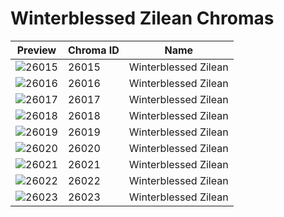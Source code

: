 # Winterblessed Zilean Chromas



| Preview | Chroma ID | Name |
|---------|-----------|------|
| ![26015](https://raw.communitydragon.org/latest/plugins/rcp-be-lol-game-data/global/default/v1/champion-chroma-images/26/26015.png) | 26015 | Winterblessed Zilean |
| ![26016](https://raw.communitydragon.org/latest/plugins/rcp-be-lol-game-data/global/default/v1/champion-chroma-images/26/26016.png) | 26016 | Winterblessed Zilean |
| ![26017](https://raw.communitydragon.org/latest/plugins/rcp-be-lol-game-data/global/default/v1/champion-chroma-images/26/26017.png) | 26017 | Winterblessed Zilean |
| ![26018](https://raw.communitydragon.org/latest/plugins/rcp-be-lol-game-data/global/default/v1/champion-chroma-images/26/26018.png) | 26018 | Winterblessed Zilean |
| ![26019](https://raw.communitydragon.org/latest/plugins/rcp-be-lol-game-data/global/default/v1/champion-chroma-images/26/26019.png) | 26019 | Winterblessed Zilean |
| ![26020](https://raw.communitydragon.org/latest/plugins/rcp-be-lol-game-data/global/default/v1/champion-chroma-images/26/26020.png) | 26020 | Winterblessed Zilean |
| ![26021](https://raw.communitydragon.org/latest/plugins/rcp-be-lol-game-data/global/default/v1/champion-chroma-images/26/26021.png) | 26021 | Winterblessed Zilean |
| ![26022](https://raw.communitydragon.org/latest/plugins/rcp-be-lol-game-data/global/default/v1/champion-chroma-images/26/26022.png) | 26022 | Winterblessed Zilean |
| ![26023](https://raw.communitydragon.org/latest/plugins/rcp-be-lol-game-data/global/default/v1/champion-chroma-images/26/26023.png) | 26023 | Winterblessed Zilean |